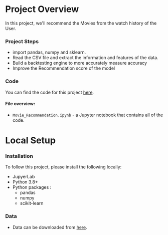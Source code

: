 # Project Overview

In this project, we'll recommend the Movies from the watch history of the User.

### Project Steps

- import pandas, numpy and sklearn.
- Read the CSV file and extract the information and features of the data.
- Build a backtesting engine to more accurately measure accuracy
- Improve the Recommendation score of the model

### Code

You can find the code for this project [here](https://github.com/Harsh-Rai-98/Movie-Recommendation-System/blob/main/Movie_Recommendation.ipynb).

#### File overview:

- `Movie_Recommendation.ipynb` - a Jupyter notebook that contains all of the code.

# Local Setup

### Installation

To follow this project, please install the following locally:

- JupyerLab
- Python 3.8+
- Python packages :
    - pandas
    - numpy
    - scikit-learn

### Data

- Data can be downloaded from [here](https://raw.githubusercontent.com/YBIFoundation/Dataset/main/Movies%20Recommendation.csv).
